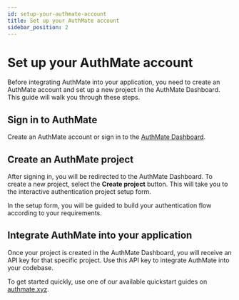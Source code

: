 ```yaml
---
id: setup-your-authmate-account
title: Set up your AuthMate account
sidebar_position: 2
---
```


# Set up your AuthMate account

Before integrating AuthMate into your application, you need to create an AuthMate account and set up a new project in the AuthMate Dashboard. This guide will walk you through these steps.

## Sign in to AuthMate

Create an AuthMate account or sign in to the [AuthMate Dashboard](https://authmate.xyz/auth/login).

## Create an AuthMate project

After signing in, you will be redirected to the AuthMate Dashboard. To create a new project, select the **Create project** button. This will take you to the interactive authentication project setup form.

In the setup form, you will be guided to build your authentication flow according to your requirements.

## Integrate AuthMate into your application

Once your project is created in the AuthMate Dashboard, you will receive an API key for that specific project. Use this API key to integrate AuthMate into your codebase.

To get started quickly, use one of our available quickstart guides on [authmate.xyz](https://authmate.xyz).
